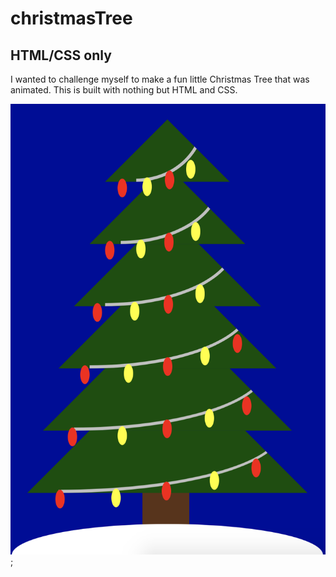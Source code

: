 # christmasTree

## HTML/CSS only

I wanted to challenge myself to make a fun little Christmas Tree that was animated.  This is built with nothing but HTML and CSS.

![ScreenShot](ss.png);